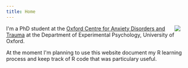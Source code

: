 ```yaml
---
title: Home
---
```


<img src="/images/portrait.png" style="max-width:20%;min-width:50px;float:right;"/>

I'm a PhD student at the [Oxford Centre for Anxiety Disorders and Trauma](https://www.psy.ox.ac.uk/research/oxford-centre-for-anxiety-disorders-and-trauma) at the Department of Experimental Psychology, University of Oxford. 

At the moment I'm planning to use this website document my R learning process and keep track of R code that was particulary useful.
